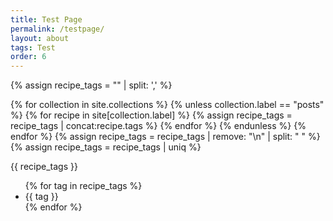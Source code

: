 ```yaml
---
title: Test Page
permalink: /testpage/
layout: about
tags: Test
order: 6
---
```


{% assign recipe_tags = "" | split: ',' %}

{% for collection in site.collections %}
  {% unless collection.label == "posts" %}
      {% for recipe in site[collection.label] %}
        {% assign recipe_tags = recipe_tags | concat:recipe.tags %}
      {% endfor %}
  {% endunless %}
{% endfor %}
{% assign recipe_tags = recipe_tags | remove: "\n" | split: " " %}
{% assign recipe_tags = recipe_tags | uniq %}

<p>{{ recipe_tags }}</p>

<ul>
{% for tag in recipe_tags %}
<li>{{ tag }}</li>
{% endfor %}
</ul>